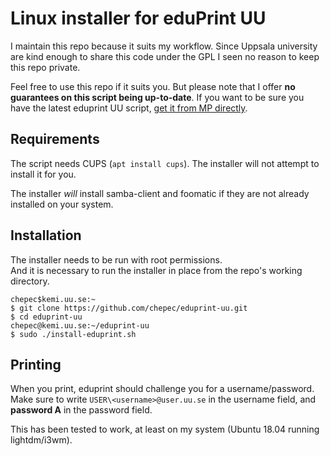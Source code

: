 # Linux installer for eduPrint UU 

I maintain this repo because it suits my workflow. Since Uppsala university are kind enough
to share this code under the GPL I seen no reason to keep this repo private.

Feel free to use this repo if it suits you. But please note that I offer **no guarantees on this 
script being up-to-date**. If you want to be sure you have the latest eduprint UU script, 
[get it from MP directly](https://mp.uu.se/web/info/stod/it-telefoni/it-arbetsplats/utskrift/kom-igang-med-eduprint/eduprint-linux).


## Requirements

The script needs CUPS (`apt install cups`). The installer will not attempt to install 
it for you.

The installer *will* install samba-client and foomatic if they are not already installed on your 
system.



## Installation

The installer needs to be run with root permissions.  
And it is necessary to run the installer in place from the repo's working directory.

```
chepec$kemi.uu.se:~
$ git clone https://github.com/chepec/eduprint-uu.git
$ cd eduprint-uu
chepec@kemi.uu.se:~/eduprint-uu
$ sudo ./install-eduprint.sh
```



## Printing

When you print, eduprint should challenge you for a username/password.
Make sure to write `USER\<username>@user.uu.se` in the username field, and 
**password A** in the password field.

This has been tested to work, at least on my system (Ubuntu 18.04 running lightdm/i3wm).
